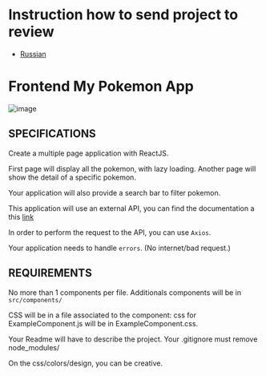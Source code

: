 # Instruction how to send project to review
- [Russian](https://github.com/bahtibek-an/Instruction-how-to-send-project-to-review/edit/main/README.md)
# Frontend My Pokemon App
![image](https://github.com/bahtibek-an/Frontend-my_pokemon/assets/57597976/431c2963-1db9-44b6-8b83-600474270251)

## SPECIFICATIONS
Create a multiple page application with ReactJS.

First page will display all the pokemon, with lazy loading. Another page will show the detail of a specific pokemon.

Your application will also provide a search bar to filter pokemon.

This application will use an external API, you can find the documentation a this [link](https://pokeapi.co/)

In order to perform the request to the API, you can use `Axios`.

Your application needs to handle `errors`. (No internet/bad request.)

## REQUIREMENTS
No more than 1 components per file.
Additionals components will be in `src/components/`

CSS will be in a file associated to the component: css for ExampleComponent.js will be in ExampleComponent.css.

Your Readme will have to describe the project.
Your .gitignore must remove node_modules/

On the css/colors/design, you can be creative.
